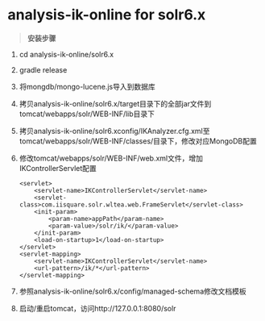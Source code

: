 # analysis-ik-online for solr6.x

> **安装步骤**

1. cd analysis-ik-online/solr6.x
2. gradle release
3. 将mongdb/mongo-lucene.js导入到数据库
4. 拷贝analysis-ik-online/solr6.x/target目录下的全部jar文件到tomcat/webapps/solr/WEB-INF/lib目录下
5. 拷贝analysis-ik-online/solr6.xconfig/IKAnalyzer.cfg.xml至tomcat/webapps/solr/WEB-INF/classes/目录下，修改对应MongoDB配置
6. 修改tomcat/webapps/solr/WEB-INF/web.xml文件，增加IKControllerServlet配置

	```
	<servlet>
		<servlet-name>IKControllerServlet</servlet-name>
		<servlet-class>com.iisquare.solr.wltea.web.FrameServlet</servlet-class>
		<init-param>
			<param-name>appPath</param-name>
			<param-value>/solr/ik/</param-value>
		</init-param>
		<load-on-startup>1</load-on-startup>
	</servlet>
	<servlet-mapping>
		<servlet-name>IKControllerServlet</servlet-name>
		<url-pattern>/ik/*</url-pattern>
	</servlet-mapping>
	```

7. 参照analysis-ik-online/solr6.x/config/managed-schema修改文档模板
8. 启动/重启tomcat，访问http://127.0.0.1:8080/solr
